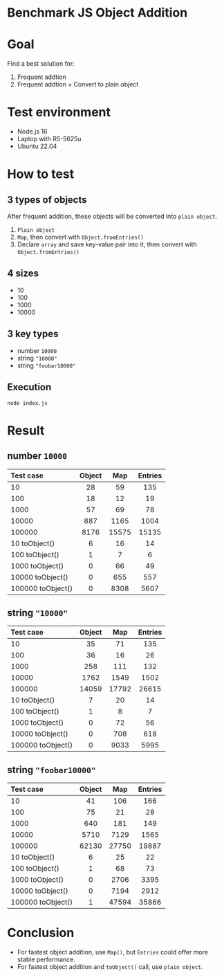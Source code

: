 # Benchmark JS Object Addition

# Goal

Find a best solution for:

1. Frequent addtion
2. Frequent addtion + Convert to plain object

# Test environment

- Node.js 16
- Laptop with R5-5625u
- Ubuntu 22.04

# How to test

## 3 types of objects

After frequent addition, these objects will be converted into `plain object`.

1. `Plain object`
2. `Map`, then convert with `Object.fromEntries()`
3. Declare `array` and save key-value pair into it, then convert with `Object.fromEntries()`

## 4 sizes

- 10
- 100
- 1000
- 10000

## 3 key types

- number `10000`
- string `"10000"`
- string `"foobar10000"`

## Execution

```
node index.js
```

# Result

## number `10000`

| Test case         | Object |  Map  | Entries |
| :---------------- | :----: | :---: | :-----: |
| 10                |   28   |  59   |   135   |
| 100               |   18   |  12   |   19    |
| 1000              |   57   |  69   |   78    |
| 10000             |  887   | 1165  |  1004   |
| 100000            |  8176  | 15575 |  15135  |
| 10 toObject()     |   6    |  16   |   14    |
| 100 toObject()    |   1    |   7   |    6    |
| 1000 toObject()   |   0    |  66   |   49    |
| 10000 toObject()  |   0    |  655  |   557   |
| 100000 toObject() |   0    | 8308  |  5607   |

## string `"10000"`

| Test case         | Object |  Map  | Entries |
| :---------------- | :----: | :---: | :-----: |
| 10                |   35   |  71   |   135   |
| 100               |   36   |  16   |   26    |
| 1000              |  258   |  111  |   132   |
| 10000             |  1762  | 1549  |  1502   |
| 100000            | 14059  | 17792 |  26615  |
| 10 toObject()     |   7    |  20   |   14    |
| 100 toObject()    |   1    |   8   |    7    |
| 1000 toObject()   |   0    |  72   |   56    |
| 10000 toObject()  |   0    |  708  |   618   |
| 100000 toObject() |   0    | 9033  |  5995   |

## string `"foobar10000"`

| Test case         | Object |  Map  | Entries |
| :---------------- | :----: | :---: | :-----: |
| 10                |   41   |  106  |   166   |
| 100               |   75   |  21   |   28    |
| 1000              |  640   |  181  |   149   |
| 10000             |  5710  | 7129  |  1565   |
| 100000            | 62130  | 27750 |  19887  |
| 10 toObject()     |   6    |  25   |   22    |
| 100 toObject()    |   1    |  68   |   73    |
| 1000 toObject()   |   0    | 2706  |  3395   |
| 10000 toObject()  |   0    | 7194  |  2912   |
| 100000 toObject() |   1    | 47594 |  35866  |

# Conclusion

- For fastest object addition, use `Map()`, but `Entries` could offer more stable performance.
- For fastest object addition and `toObject()` call, use `plain object`.

